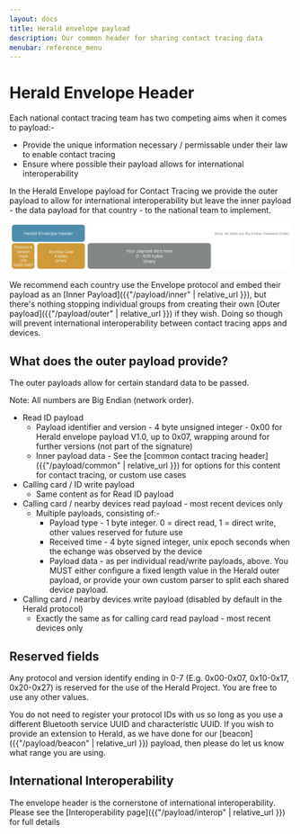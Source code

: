 ```yaml
---
layout: docs
title: Herald envelope payload
description: Our common header for sharing contact tracing data
menubar: reference_menu
---
```


# Herald Envelope Header

Each national contact tracing team has two competing aims when it comes to payload:-

- Provide the unique information necessary / permissable under their law to enable contact tracing
- Ensure where possible their payload allows for international interoperability

In the Herald Envelope payload for Contact Tracing we provide the outer payload to allow for international
interoperability but leave the inner payload - the data payload for that country - to the national team
to implement.

![Herald Envelope Header](../images/PayloadEnvelope.png)

We recommend each country use the Envelope protocol and embed their payload as an [Inner Payload]({{"/payload/inner" | relative_url }}),
but there's nothing stopping individual groups from creating their own [Outer payload]({{"/payload/outer" | relative_url }}) if they wish.
Doing so though will prevent international interoperability between contact tracing apps and devices.

## What does the outer payload provide?

The outer payloads allow for certain standard data to be passed.

Note: All numbers are Big Endian (network order).

- Read ID payload
  - Payload identifier and version - 4 byte unsigned integer - 0x00 for Herald envelope payload V1.0, up to 0x07, wrapping around for further versions (not part of the signature)
  - Inner payload data - See the [common contact tracing header]({{"/payload/common" | relative_url }}) for options for this content for contact tracing, or custom use cases
- Calling card / ID write payload
  - Same content as for Read ID payload 
- Calling card / nearby devices read payload - most recent devices only
  - Multiple payloads, consisting of:-
    - Payload type - 1 byte integer. 0 = direct read, 1 = direct write, other values reserved for future use
    - Received time - 4 byte signed integer, unix epoch seconds when the echange was observed by the device
    - Payload data - as per individual read/write payloads, above. You MUST either configure a fixed length value in the Herald outer payload, or provide your own custom parser to split each shared device payload.
- Calling card / nearby devices write payload (disabled by default in the Herald protocol)
  - Exactly the same as for calling card read payload - most recent devices only

## Reserved fields

Any protocol and version identify ending in 0-7 (E.g. 0x00-0x07, 0x10-0x17, 0x20-0x27) is reserved
for the use of the Herald Project. You are free to use any other values. 

You do not need to register your protocol IDs with us so long as you use a different Bluetooth
service UUID and characteristic UUID. If you wish to provide an extension to Herald, as we
have done for our [beacon]({{"/payload/beacon" | relative_url }}) payload, then please do let us know what
range you are using.

## International Interoperability

The envelope header is the cornerstone of international interoperability. Please see the [Interoperability page]({{"/payload/interop" | relative_url }}) for full details
